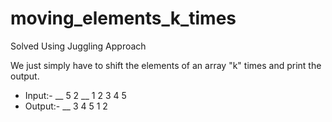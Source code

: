 # moving_elements_k_times
Solved Using Juggling Approach

We just simply have to shift the elements of an array "k" times and print the output.

- Input:-
 __
 5 2
 __
 1 2 3 4 5
- Output:-
 __
 3 4 5 1 2
